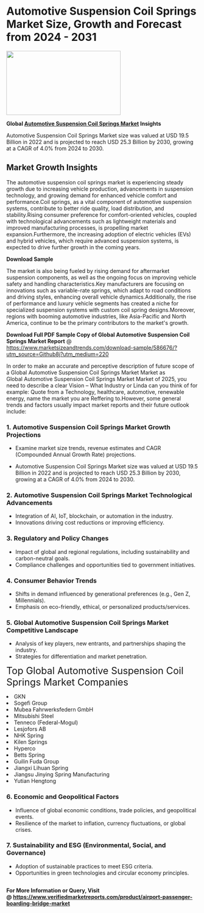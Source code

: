 <H1>Automotive Suspension Coil Springs Market Size, Growth and Forecast from 2024 - 2031</H1><img class="aligncenter size-medium wp-image-584254" src="https://thirdeyenews.in/wp-content/uploads/2024/09/Global-Market-Research-300x168.jpeg" alt="" width="300" height="168" /><p><strong>Global&nbsp;<a href="https://www.marketsizeandtrends.com/download-sample/586676/?utm_source=Github8j?utm_medium=220">Automotive Suspension Coil Springs Market</a> Insights</strong></p><p>Automotive Suspension Coil Springs Market size was valued at USD 19.5 Billion in 2022 and is projected to reach USD 25.3 Billion by 2030, growing at a CAGR of 4.0% from 2024 to 2030.</p><p><h2>Market Growth Insights</h2> <p>The automotive suspension coil springs market is experiencing steady growth due to increasing vehicle production, advancements in suspension technology, and growing demand for enhanced vehicle comfort and performance.Coil springs, as a vital component of automotive suspension systems, contribute to better ride quality, load distribution, and stability.Rising consumer preference for comfort-oriented vehicles, coupled with technological advancements such as lightweight materials and improved manufacturing processes, is propelling market expansion.Furthermore, the increasing adoption of electric vehicles (EVs) and hybrid vehicles, which require advanced suspension systems, is expected to drive further growth in the coming years.</p> <p><strong>Download Sample</strong></p> <p>The market is also being fueled by rising demand for aftermarket suspension components, as well as the ongoing focus on improving vehicle safety and handling characteristics.Key manufacturers are focusing on innovations such as variable-rate springs, which adapt to road conditions and driving styles, enhancing overall vehicle dynamics.Additionally, the rise of performance and luxury vehicle segments has created a niche for specialized suspension systems with custom coil spring designs.Moreover, regions with booming automotive industries, like Asia-Pacific and North America, continue to be the primary contributors to the market's growth.</p> <p><span class=""><strong>Download Full PDF Sample Copy of Global Automotive Suspension Coil Springs Market Report</strong> @ <a href="https://www.marketsizeandtrends.com/download-sample/586676/?utm_source=Github8j?utm_medium=220" target="_blank">https://www.marketsizeandtrends.com/download-sample/586676/?utm_source=Github8j?utm_medium=220</a></span></p><p>In order to make an accurate and perceptive description of future scope of a Global&nbsp;Automotive Suspension Coil Springs Market Market as Global&nbsp;Automotive Suspension Coil Springs Market Market of 2025, you need to describe a clear Vision &ndash; What Industry or Linda can you think of for example: Quote from a Technology, healthcare, automotive, renewable energy, name the market you are Reffering to.However, some general trends and factors usually impact market reports and their future outlook include:</p><h3>1.&nbsp;<strong>Automotive Suspension Coil Springs Market Growth Projections</strong></h3><ul><li>Examine market size trends, revenue estimates and CAGR (Compounded Annual Growth Rate) projections.</li><li><p>Automotive Suspension Coil Springs Market size was valued at USD 19.5 Billion in 2022 and is projected to reach USD 25.3 Billion by 2030, growing at a CAGR of 4.0% from 2024 to 2030.</p></li></ul><h3>2.&nbsp;<strong>Automotive Suspension Coil Springs Market Technological Advancements</strong></h3><ul><li>Integration of AI, IoT, blockchain, or automation in the industry.</li><li>Innovations driving cost reductions or improving efficiency.</li></ul><h3>3.&nbsp;<strong>Regulatory and Policy Changes</strong></h3><ul><li>Impact of global and regional regulations, including sustainability and carbon-neutral goals.</li><li>Compliance challenges and opportunities tied to government initiatives.</li></ul><h3>4.&nbsp;<strong>Consumer Behavior Trends</strong></h3><ul><li>Shifts in demand influenced by generational preferences (e.g., Gen Z, Millennials).</li><li>Emphasis on eco-friendly, ethical, or personalized products/services.</li></ul><h3>5.&nbsp;<strong>Global Automotive Suspension Coil Springs Market Competitive Landscape</strong></h3><ul><li>Analysis of key players, new entrants, and partnerships shaping the industry.</li><li>Strategies for differentiation and market penetration.</li></ul><p data-pm-slice="1 1 []"><span style="color: inherit; font-family: inherit; font-size: 25px;">Top Global Automotive Suspension Coil Springs Market Companies</span></p><div class="" data-test-id=""><p><li>GKN</li><li> Sogefi Group</li><li> Mubea Fahrwerksfedern GmbH</li><li> Mitsubishi Steel</li><li> Tenneco (Federal-Mogul)</li><li> Lesjofors AB</li><li> NHK Spring</li><li> Kilen Springs</li><li> Hyperco</li><li> Betts Spring</li><li> Guilin Fuda Group</li><li> Jiangxi Lihuan Spring</li><li> Jiangsu Jinying Spring Manufacturing</li><li> Yutian Hengtong</li></p></div><h3>6.&nbsp;<strong>Economic and Geopolitical Factors</strong></h3><ul><li>Influence of global economic conditions, trade policies, and geopolitical events.</li><li>Resilience of the market to inflation, currency fluctuations, or global crises.</li></ul><h3>7.&nbsp;<strong>Sustainability and ESG (Environmental, Social, and Governance)</strong></h3><ul><li>Adoption of sustainable practices to meet ESG criteria.</li><li>Opportunities in green technologies and circular economy principles.</li></ul><h2><strong style="font-size: 14px;">For More Information or Query, Visit @&nbsp;</strong><a style="background-color: #ffffff; font-size: 14px;" href="https://www.marketsizeandtrends.com/report/automotive-suspension-coil-springs-market/" target="_blank">https://www.verifiedmarketreports.com/product/airport-passenger-boarding-bridge-market</a></h2>
